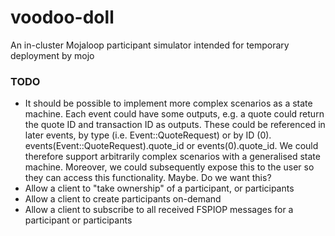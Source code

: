 # voodoo-doll
An in-cluster Mojaloop participant simulator intended for temporary deployment by mojo

### TODO
- It should be possible to implement more complex scenarios as a state machine. Each event could
    have some outputs, e.g. a quote could return the quote ID and transaction ID as outputs. These
    could be referenced in later events, by type (i.e. Event::QuoteRequest) or by ID (0).
    events(Event::QuoteRequest).quote_id or events(0).quote_id. We could therefore support
    arbitrarily complex scenarios with a generalised state machine. Moreover, we could subsequently
    expose this to the user so they can access this functionality. Maybe. Do we want this?
- Allow a client to "take ownership" of a participant, or participants
- Allow a client to create participants on-demand
- Allow a client to subscribe to all received FSPIOP messages for a participant or participants
